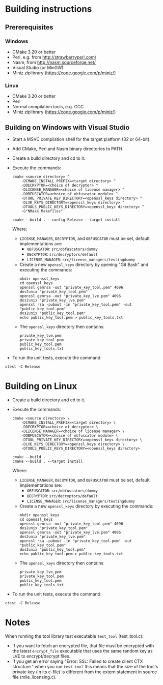 # Building instructions

## Prererequisites

### Windows
- CMake 3.20 or better
- Perl, e.g. from http://strawberryperl.com/
- Nasm, from http://nasm.sourceforge.net/
- Visual Studio (or MinGW)
- Miniz ziplibrary (https://code.google.com/p/miniz/)
  
### Linux
- CMake 3.20 or better
- Perl
- Normal compilation tools, e.g. GCC
- Miniz ziplibrary (https://code.google.com/p/miniz/)


## Building on Windows with Visual Studio

- Start a MSVC compilation shell for the target platform (32 or 64-bit).

- Add CMake, Perl and Nasm binary directories to PATH.

- Create a build directory and cd to it.

- Execute the commands:
  ``` 
  cmake <source directory> ^
      -DCMAKE_INSTALL_PREFIX=<target directory> ^
      -DDECRYPTOR=<choice of decryptor> ^
      -DLICENSE_MANAGER=<choice of license manager> ^
      -DOBFUSCATOR=<choice of obfuscator module> ^
      -DTOOL_PRIVATE_KEY_DIRECTORY=<openssl_keys directory> ^
      -DLVE_KEYS_DIRECTORY=<openssl_keys directory> ^
      -DTOOLS_PUBLIC_KEYS_DIRECTORY=<openssl_keys directory> ^
      -G"NMake Makefiles"

  cmake --build . --config Release --target install
  ``` 
  Where:
  - `LICENSE_MANAGER`, `DECRYPTOR`, and `OBFUSCATOR` must be set, default implementations are:
    - `OBFUSCATOR`: `src/obfuscators/dummy`
    - `DECRYPTOR`: `src/decryptors/default`
    - `LICENSE_MANAGER`: `src/license_managers/testingdummy`
  - Create a new `openssl_keys` directory by opening "Git Bash" and executing the commands:
    ```
    mkdir openssl_keys
    cd openssl_keys
    openssl genrsa -out "private_key_tool.pem" 4096
    dos2unix "private_key_tool.pem"
    openssl genrsa -out "private_key_lve.pem" 4096
    dos2unix "private_key_lve.pem"
    openssl rsa -pubout -in "private_key_tool.pem" -out "public_key_tool.pem"
    dos2unix "public_key_tool.pem"
    echo public_key_tool.pem > public_key_tools.txt 
    ```
  - The `openssl_keys` directory then contains:
    ```
    private_key_lve.pem
    private_key_tool.pem
    public_key_tool.pem
    public_key_tools.txt
    ```

- To run the unit tests, execute the command:
```
ctest -C Release
```

# Building on Linux
- Create a build directory and cd to it.
  
- Execute the commands:
  ``` 
  cmake <source directory> \
      -DCMAKE_INSTALL_PREFIX=<target directory> \
      -DDECRYPTOR=<choice of decryptor> \
      -DLICENSE_MANAGER=<choice of license manager> \
      -DOBFUSCATOR=<choice of obfuscator module> \
      -DTOOL_PRIVATE_KEY_DIRECTORY=<openssl_keys directory> \
      -DLVE_KEYS_DIRECTORY=<openssl_keys directory> \
      -DTOOLS_PUBLIC_KEYS_DIRECTORY=<openssl_keys directory>

  cmake --build .
  cmake --build . --target install
  ```
  Where:
  - `LICENSE_MANAGER`, `DECRYPTOR`, and `OBFUSCATOR` must be set, default implementations are:
    - `OBFUSCATOR`: `src/obfuscators/dummy`
    - `DECRYPTOR`: `src/decryptors/default`
    - `LICENSE_MANAGER`: `src/license_managers/testingdummy`
  - Create a new `openssl_keys` directory by executing the commands:
    ```
    mkdir openssl_keys
    cd openssl_keys
    openssl genrsa -out "private_key_tool.pem" 4096
    dos2unix "private_key_tool.pem"
    openssl genrsa -out "private_key_lve.pem" 4096
    dos2unix "private_key_lve.pem"
    openssl rsa -pubout -in "private_key_tool.pem" -out "public_key_tool.pem"
    dos2unix "public_key_tool.pem"
    echo public_key_tool.pem > public_key_tools.txt 
    ```
  - The `openssl_keys` directory then contains:
    ```
    private_key_lve.pem
    private_key_tool.pem
    public_key_tool.pem
    public_key_tools.txt
    ```

- To run the unit tests, execute the command:
```
ctest -C Release
```

# Notes 
When running the tool library test executable `test_tool` (test_tool.c):
- If you want to fetch an encrypted file, that file must be encrypted with the latest `encrypt_file` executable that uses the same random key as LVE to encrypt/decrypt files.
- If you get an error saying "Error: SSL: Failed to create client CTX structure." when you run `test_tool` this means
   that the size of the tool's private key (in its c-file) is different from the extern statement in source file (mlle_licensing.c).
